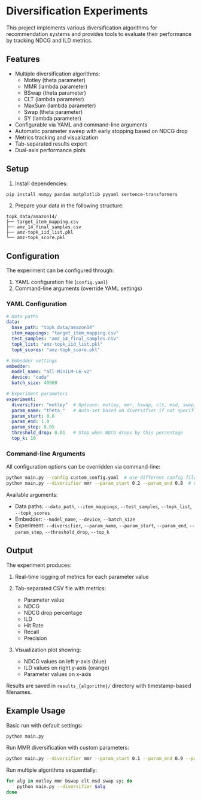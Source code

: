 # Diversification Experiments

This project implements various diversification algorithms for recommendation systems and provides tools to evaluate their performance by tracking NDCG and ILD metrics.

## Features

- Multiple diversification algorithms:
  - Motley (theta parameter)
  - MMR (lambda parameter)
  - BSwap (theta parameter)
  - CLT (lambda parameter)
  - MaxSum (lambda parameter)
  - Swap (theta parameter)
  - SY (lambda parameter)
- Configurable via YAML and command-line arguments
- Automatic parameter sweep with early stopping based on NDCG drop
- Metrics tracking and visualization
- Tab-separated results export
- Dual-axis performance plots

## Setup

1. Install dependencies:
```bash
pip install numpy pandas matplotlib pyyaml sentence-transformers
```

2. Prepare your data in the following structure:
```
topk_data/amazon14/
├── target_item_mapping.csv
├── amz_14_final_samples.csv
├── amz-topk_iid_list.pkl
└── amz-topk_score.pkl
```

## Configuration

The experiment can be configured through:
1. YAML configuration file (`config.yaml`)
2. Command-line arguments (override YAML settings)

### YAML Configuration

```yaml
# Data paths
data:
  base_path: "topk_data/amazon14"
  item_mappings: "target_item_mapping.csv"
  test_samples: "amz_14_final_samples.csv"
  topk_list: "amz-topk_iid_list.pkl"
  topk_scores: "amz-topk_score.pkl"

# Embedder settings
embedder:
  model_name: "all-MiniLM-L6-v2"
  device: "cuda"
  batch_size: 40960

# Experiment parameters
experiment:
  diversifier: "motley"  # Options: motley, mmr, bswap, clt, msd, swap, sy
  param_name: "theta_"   # Auto-set based on diversifier if not specified
  param_start: 0.0
  param_end: 1.0
  param_step: 0.05
  threshold_drop: 0.01   # Stop when NDCG drops by this percentage
  top_k: 10
```

### Command-line Arguments

All configuration options can be overridden via command-line:

```bash
python main.py --config custom_config.yaml  # Use different config file
python main.py --diversifier mmr --param_start 0.2 --param_end 0.8  # Override specific parameters
```

Available arguments:
- Data paths: `--data_path`, `--item_mappings`, `--test_samples`, `--topk_list`, `--topk_scores`
- Embedder: `--model_name`, `--device`, `--batch_size`
- Experiment: `--diversifier`, `--param_name`, `--param_start`, `--param_end`, `--param_step`, `--threshold_drop`, `--top_k`

## Output

The experiment produces:

1. Real-time logging of metrics for each parameter value
2. Tab-separated CSV file with metrics:
   - Parameter value
   - NDCG
   - NDCG drop percentage
   - ILD
   - Hit Rate
   - Recall
   - Precision

3. Visualization plot showing:
   - NDCG values on left y-axis (blue)
   - ILD values on right y-axis (orange)
   - Parameter values on x-axis

Results are saved in `results_{algorithm}/` directory with timestamp-based filenames.

## Example Usage

Basic run with default settings:
```bash
python main.py
```

Run MMR diversification with custom parameters:
```bash
python main.py --diversifier mmr --param_start 0.1 --param_end 0.9 --param_step 0.1 --threshold_drop 0.02
```

Run multiple algorithms sequentially:
```bash
for alg in motley mmr bswap clt msd swap sy; do
    python main.py --diversifier $alg
done
```